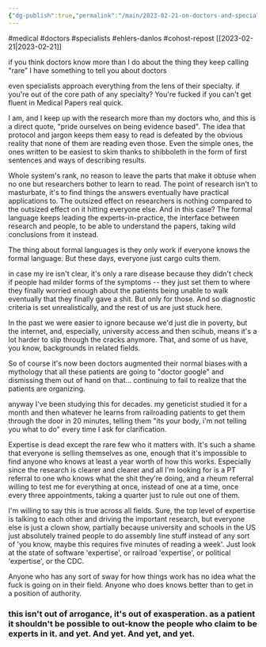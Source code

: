 ```yaml
---
{"dg-publish":true,"permalink":"/main/2023-02-21-on-doctors-and-specialists-never-knowing-things-outside-their-specialty/"}
---
```


#medical #doctors #specialists #ehlers-danlos #cohost-repost 
[[2023-02-21\|2023-02-21]]

if you think doctors know more than I do about the thing they keep calling "rare" I have something to tell you about doctors

even specialists approach everything from the lens of their specialty. if you're out of the core path of any specialty? You're fucked if you can't get fluent in Medical Papers real quick.

I am, and I keep up with the research more than my doctors who, and this is a direct quote, "pride ourselves on being evidence based". The idea that protocol and jargon keeps them easy to read is defeated by the obvious reality that none of them are reading even those. Even the simple ones, the ones written to be easiest to skim thanks to shibboleth in the form of first sentences and ways of describing results.

Whole system's rank, no reason to leave the parts that make it obtuse when no one but researchers bother to learn to read. The point of research isn't to masturbate, it's to find things the answers eventually have practical applications to. The outsized effect on researchers is nothing compared to the outsized effect on it hitting everyone else. And in this case? The formal language keeps leading the experts-in-practice, the interface between research and people, to be able to understand the papers, taking wild conclusions from it instead.

The thing about formal languages is they only work if everyone knows the formal language. But these days, everyone just cargo cults them.

in case my ire isn't clear, it's only a rare disease because they didn't check if people had milder forms of the symptoms -- they just set them to where they finally worried enough about the patients being unable to walk eventually that they finally gave a shit. But only for those. And so diagnostic criteria is set unrealistically, and the rest of us are just stuck here.

In the past we were easier to ignore because we'd just die in poverty, but the internet, and, especially, university access and then scihub, means it's a lot harder to slip through the cracks anymore. That, and some of us have, you know, backgrounds in related fields.

So of course it's now been doctors augmented their normal biases with a mythology that all these patients are going to "doctor google" and dismissing them out of hand on that... continuing to fail to realize that the patients are organizing.

anyway I've been studying this for decades. my geneticist studied it for a month and then whatever he learns from railroading patients to get them through the door in 20 minutes, telling them "its your body, i'm not telling you what to do" every time I ask for clarification.

Expertise is dead except the rare few who it matters with. It's such a shame that everyone is selling themselves as one, enough that it's impossible to find anyone who knows at least a year worth of how this works. Especially since the research is clearer and clearer and all I'm looking for is a PT referral to one who knows what the shit they're doing, and a rheum referral willing to test me for everything at once, instead of one at a time, once every three appointments, taking a quarter just to rule out one of them.

I'm willing to say this is true across all fields. Sure, the top level of expertise is talking to each other and driving the important research, but everyone else is just a clown show, partially because university and schools in the US just absolutely trained people to do assembly line stuff instead of any sort of 'you know, maybe this requires five minutes of reading a week'. Just look at the state of software 'expertise', or railroad 'expertise', or political 'expertise', or the CDC.

Anyone who has any sort of sway for how things work has no idea what the fuck is going on in their field. Anyone who does knows better than to get in a position of authority.

### this isn't out of arrogance, it's out of exasperation. as a patient it shouldn't be possible to out-know the people who claim to be experts in it. and yet. And yet. And yet, and yet.